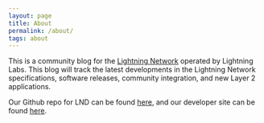 ```yaml
---
layout: page
title: About
permalink: /about/
tags: about
---
```


This is a community blog for the [Lightning Network](//lightning.network)
operated by Lightning Labs. This blog will track the latest developments in the
Lightning Network specifications, software releases, community integration, and
new Layer 2 applications.

Our Github repo for LND can be found
[here](https://github.com/lightningnetwork/), and our developer site can be
found [here](//dev.lightning.community).
